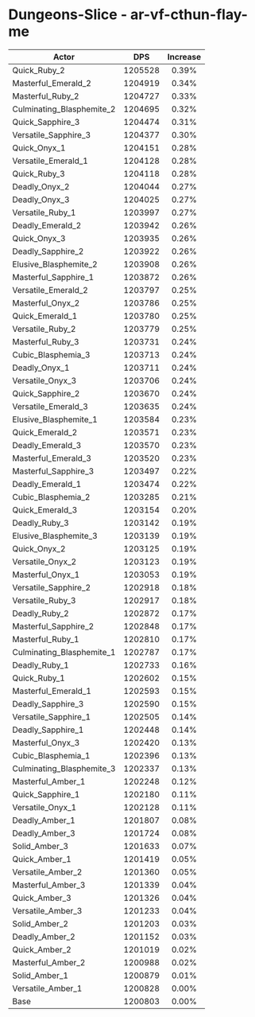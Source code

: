 # Dungeons-Slice - ar-vf-cthun-flay-me
| Actor | DPS | Increase |
|---|:---:|:---:|
|Quick_Ruby_2|1205528|0.39%|
|Masterful_Emerald_2|1204919|0.34%|
|Masterful_Ruby_2|1204727|0.33%|
|Culminating_Blasphemite_2|1204695|0.32%|
|Quick_Sapphire_3|1204474|0.31%|
|Versatile_Sapphire_3|1204377|0.30%|
|Quick_Onyx_1|1204151|0.28%|
|Versatile_Emerald_1|1204128|0.28%|
|Quick_Ruby_3|1204118|0.28%|
|Deadly_Onyx_2|1204044|0.27%|
|Deadly_Onyx_3|1204025|0.27%|
|Versatile_Ruby_1|1203997|0.27%|
|Deadly_Emerald_2|1203942|0.26%|
|Quick_Onyx_3|1203935|0.26%|
|Deadly_Sapphire_2|1203922|0.26%|
|Elusive_Blasphemite_2|1203908|0.26%|
|Masterful_Sapphire_1|1203872|0.26%|
|Versatile_Emerald_2|1203797|0.25%|
|Masterful_Onyx_2|1203786|0.25%|
|Quick_Emerald_1|1203780|0.25%|
|Versatile_Ruby_2|1203779|0.25%|
|Masterful_Ruby_3|1203731|0.24%|
|Cubic_Blasphemia_3|1203713|0.24%|
|Deadly_Onyx_1|1203711|0.24%|
|Versatile_Onyx_3|1203706|0.24%|
|Quick_Sapphire_2|1203670|0.24%|
|Versatile_Emerald_3|1203635|0.24%|
|Elusive_Blasphemite_1|1203584|0.23%|
|Quick_Emerald_2|1203571|0.23%|
|Deadly_Emerald_3|1203570|0.23%|
|Masterful_Emerald_3|1203520|0.23%|
|Masterful_Sapphire_3|1203497|0.22%|
|Deadly_Emerald_1|1203474|0.22%|
|Cubic_Blasphemia_2|1203285|0.21%|
|Quick_Emerald_3|1203154|0.20%|
|Deadly_Ruby_3|1203142|0.19%|
|Elusive_Blasphemite_3|1203139|0.19%|
|Quick_Onyx_2|1203125|0.19%|
|Versatile_Onyx_2|1203123|0.19%|
|Masterful_Onyx_1|1203053|0.19%|
|Versatile_Sapphire_2|1202918|0.18%|
|Versatile_Ruby_3|1202917|0.18%|
|Deadly_Ruby_2|1202872|0.17%|
|Masterful_Sapphire_2|1202848|0.17%|
|Masterful_Ruby_1|1202810|0.17%|
|Culminating_Blasphemite_1|1202787|0.17%|
|Deadly_Ruby_1|1202733|0.16%|
|Quick_Ruby_1|1202602|0.15%|
|Masterful_Emerald_1|1202593|0.15%|
|Deadly_Sapphire_3|1202590|0.15%|
|Versatile_Sapphire_1|1202505|0.14%|
|Deadly_Sapphire_1|1202448|0.14%|
|Masterful_Onyx_3|1202420|0.13%|
|Cubic_Blasphemia_1|1202396|0.13%|
|Culminating_Blasphemite_3|1202337|0.13%|
|Masterful_Amber_1|1202248|0.12%|
|Quick_Sapphire_1|1202180|0.11%|
|Versatile_Onyx_1|1202128|0.11%|
|Deadly_Amber_1|1201807|0.08%|
|Deadly_Amber_3|1201724|0.08%|
|Solid_Amber_3|1201633|0.07%|
|Quick_Amber_1|1201419|0.05%|
|Versatile_Amber_2|1201360|0.05%|
|Masterful_Amber_3|1201339|0.04%|
|Quick_Amber_3|1201326|0.04%|
|Versatile_Amber_3|1201233|0.04%|
|Solid_Amber_2|1201203|0.03%|
|Deadly_Amber_2|1201152|0.03%|
|Quick_Amber_2|1201019|0.02%|
|Masterful_Amber_2|1200988|0.02%|
|Solid_Amber_1|1200879|0.01%|
|Versatile_Amber_1|1200828|0.00%|
|Base|1200803|0.00%|
